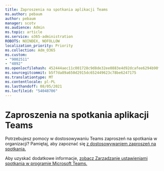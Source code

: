 ```yaml
---
title: Zaproszenia na spotkania aplikacji Teams
ms.author: pebaum
author: pebaum
manager: scotv
ms.audience: Admin
ms.topic: article
ms.service: o365-administration
ROBOTS: NOINDEX, NOFOLLOW
localization_priority: Priority
ms.collection: Adm_O365
ms.custom:
- "9002511"
- "4892"
ms.openlocfilehash: 452444aec11c001728c9d8de32ee0883e4d92dcafee6294b90f481dc9531ed53
ms.sourcegitcommit: b5f7da89a650d2915dc652449623c78be6247175
ms.translationtype: MT
ms.contentlocale: pl-PL
ms.lasthandoff: 08/05/2021
ms.locfileid: "54048706"
---
```

# <a name="teams-meeting-invitations"></a>Zaproszenia na spotkania aplikacji Teams

Potrzebujesz pomocy w dostosowywaniu Teams zaproszeń na spotkania w organizacji? Pamiętaj, aby zapoznać się [z dostosowywaniem zaproszeń na spotkania.](https://docs.microsoft.com/microsoftteams/meeting-settings-in-teams#customize-meeting-invitations)  

Aby uzyskać dodatkowe informacje, [zobacz Zarządzanie ustawieniami spotkania w programie Microsoft Teams.](https://docs.microsoft.com/microsoftteams/meeting-settings-in-teams)
